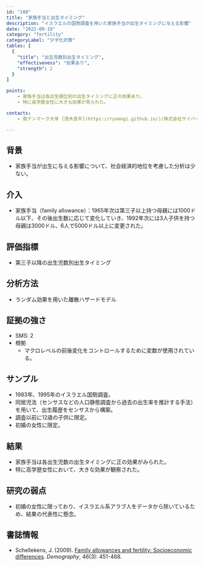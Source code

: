 ```yaml
---
id: "108"
title: "家族手当と出生タイミング"
description: "イスラエルの国勢調査を用いた家族手当が出生タイミングに与える影響"
date: "2022-09-19"
category: "fertility"
categoryLabel: "少子化対策"
tables: [
  {
    "title": "出生児数別出生タイミング",
    "effectiveness": "効果あり",
    "strength": 2
  }
]

points:
    - 家族手当は各出生順位別の出生タイミングに正の効果あり。
    - 特に高学歴女性に大きな効果が見られた。

contacts:
    - 南デンマーク大学 [茂木良平](https://ryomogi.github.io/)/株式会社サイバーエージェント経済学社会実装チーム

---
```


## 背景
- 家族手当が出生に与える影響について、社会経済的地位を考慮した分析は少ない。

## 介入
- 家族手当（family allowance）：1965年次は第三子以上持つ母親には1000ドル以下、その後出生数に応じて変化していき、1992年次には3人子供を持つ母親は3000ドル、6人で5000ドル以上に変更された。

## 評価指標
- 第三子以降の出生児数別出生タイミング

## 分析方法
- ランダム効果を用いた離散ハザードモデル

## 証拠の強さ
- SMS: 2
- 根拠 
    - マクロレベルの前後変化をコントロールするために変数が使用されている。

## サンプル
- 1983年、1995年のイスラエル国勢調査。
- 同居児法（センサスなどの人口静態調査から過去の出生率を推計する手法）を用いて、出生履歴をセンサスから構築。
- 調査以前に12歳の子供に限定。
- 初婚の女性に限定。

## 結果
- 家族手当は各出生児数の出生タイミングに正の効果がみられた。
- 特に高学歴女性において、大きな効果が観察された。

## 研究の弱点
- 初婚の女性に限っており、イスラエル系アラブ人をデータから除いているため、結果の代表性に懸念。

## 書誌情報
- Schellekens, J. (2009). [Family allowances and fertility: Socioeconomic differences](https://link.springer.com/article/10.1353/dem.0.0067). *Demography*, 46(3): 451-468.
